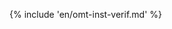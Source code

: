 <!-- section: installation and customization -->

{% include 'en/omt-inst-verif.md' %}

<!-- added as requested by Aurélie -->
<!-- {% include 'en/user-id.md' %} -->


